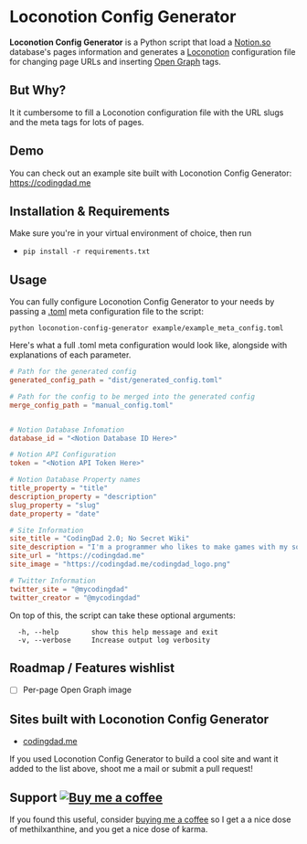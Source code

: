 # Loconotion Config Generator

**Loconotion Config Generator** is a Python script that load a [Notion.so](https://notion.so) database's pages information and generates a [Loconotion](https://github.com/leoncvlt/loconotion) configuration file for changing page URLs and inserting [Open Graph](https://ogp.me/) tags. 

## But Why?

It it cumbersome to fill a Loconotion configuration file with the URL slugs and the meta tags for lots of pages.

## Demo

You can check out an example site built with Loconotion Config Generator: https://codingdad.me

## Installation & Requirements

Make sure you're in your virtual environment of choice, then run
- `pip install -r requirements.txt`

## Usage

You can fully configure Loconotion Config Generator to your needs by passing a [.toml](https://github.com/toml-lang/toml) meta configuration file to the script:

`python loconotion-config-generator example/example_meta_config.toml`

Here's what a full .toml meta configuration would look like, alongside with explanations of each parameter.

```toml
# Path for the generated config 
generated_config_path = "dist/generated_config.toml"

# Path for the config to be merged into the generated config
merge_config_path = "manual_config.toml"


# Notion Database Infomation
database_id = "<Notion Database ID Here>"

# Notion API Configuration
token = "<Notion API Token Here>"

# Notion Database Property names
title_property = "title"
description_property = "description"
slug_property = "slug"
date_property = "date"

# Site Information
site_title = "CodingDad 2.0; No Secret Wiki"
site_description = "I'm a programmer who likes to make games with my son."
site_url = "https://codingdad.me"
site_image = "https://codingdad.me/codingdad_logo.png"

# Twitter Information
twitter_site = "@mycodingdad"
twitter_creator = "@mycodingdad"
```

On top of this, the script can take these optional arguments:

```
  -h, --help        show this help message and exit
  -v, --verbose     Increase output log verbosity
```

## Roadmap / Features wishlist

- [ ] Per-page Open Graph image

## Sites built with Loconotion Config Generator

- [codingdad.me](https://codingdad.me)

If you used Loconotion Config Generator to build a cool site and want it added to the list above, shoot me a mail or submit a pull request!

## Support [![Buy me a coffee](https://img.shields.io/badge/-buy%20me%20a%20coffee-lightgrey?style=flat&logo=buy-me-a-coffee&color=FF813F&logoColor=white "Buy me a coffee")](https://www.buymeacoffee.com/codingdad)

If you found this useful, consider [buying me a coffee](https://www.buymeacoffee.com/codingdad) so I get a a nice dose of methilxanthine, and you get a nice dose of karma.
